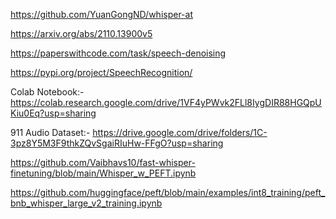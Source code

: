 https://github.com/YuanGongND/whisper-at

https://arxiv.org/abs/2110.13900v5

https://paperswithcode.com/task/speech-denoising

https://pypi.org/project/SpeechRecognition/


Colab Notebook:- https://colab.research.google.com/drive/1VF4yPWvk2FLl8IygDIR88HGQpUKiu0Eq?usp=sharing


911 Audio Dataset:-
https://drive.google.com/drive/folders/1C-3pz8Y5M3F9thkZQvSgaiRIuHw-FFgO?usp=sharing






https://github.com/Vaibhavs10/fast-whisper-finetuning/blob/main/Whisper_w_PEFT.ipynb



https://github.com/huggingface/peft/blob/main/examples/int8_training/peft_bnb_whisper_large_v2_training.ipynb
